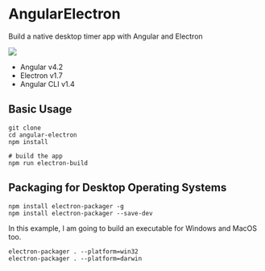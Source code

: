 # AngularElectron

Build a native desktop timer app with Angular and Electron 

![](https://firebasestorage.googleapis.com/v0/b/firestarter-96e46.appspot.com/o/assets%2Fangular-electron-timer.gif?alt=media&token=597f37b8-8983-414c-8b08-c038621f12d7)

- Angular v4.2
- Electron v1.7
- Angular CLI v1.4 

## Basic Usage

```shell
git clone
cd angular-electron
npm install

# build the app
npm run electron-build
```
## Packaging for Desktop Operating Systems

```
npm install electron-packager -g
npm install electron-packager --save-dev
```
In this example, I am going to build an executable for Windows and MacOS too.
```
electron-packager . --platform=win32
electron-packager . --platform=darwin
